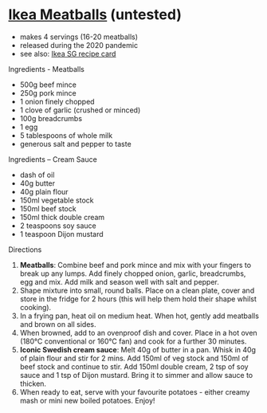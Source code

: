 # [Ikea Meatballs](https://twitter.com/IKEAUK/status/1252269467515617280/photo/1) (untested)

* makes 4 servings (16-20 meatballs)
* released during the 2020 pandemic
* see also: [Ikea SG recipe card](https://www.ikea.com/ms/en_SG/pdf/restaurant/Meatballs_w_creamsauce.pdf)

Ingredients - Meatballs

* 500g beef mince
* 250g pork mince
* 1 onion finely chopped
* 1 clove of garlic (crushed or minced)
* 100g breadcrumbs
* 1 egg
* 5 tablespoons of whole milk
* generous salt and pepper to taste

Ingredients – Cream Sauce

* dash of oil
* 40g butter
* 40g plain flour
* 150ml vegetable stock
* 150ml beef stock
* 150ml thick double cream
* 2 teaspoons soy sauce
* 1 teaspoon Dijon mustard

Directions

1. **Meatballs**:
   Combine beef and pork mince and mix with your fingers to break up any lumps.
   Add finely chopped onion, garlic, breadcrumbs, egg and mix.
   Add milk and season well with salt and pepper.
2. Shape mixture into small, round balls.
   Place on a clean plate, cover and store in the fridge for 2 hours
   (this will help them hold their shape whilst cooking).
3. In a frying pan, heat oil on medium heat.
   When hot, gently add meatballs and brown on all sides.
4. When browned, add to an ovenproof dish and cover.
   Place in a hot oven (180°C conventional or 160°C fan) and cook for a further 30 minutes.
5. **Iconic Swedish cream sauce**:
   Melt 40g of butter in a pan.
   Whisk in 40g of plain flour and stir for 2 mins.
   Add 150ml of veg stock and 150ml of beef stock and continue to stir.
   Add 150ml double cream, 2 tsp of soy sauce and 1 tsp of Dijon mustard.
   Bring it to simmer and allow sauce to thicken.
6. When ready to eat, serve with your favourite potatoes - either creamy mash or mini new boiled potatoes.
   Enjoy!
